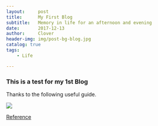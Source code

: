 ```yaml
---
layout:     post
title:      My First Blog
subtitle:   Memory in life for an afternoon and evening
date:       2017-12-13
author:     Clover
header-img: img/post-bg-blog.jpg
catalog: true
tags:
    - Life

---
```


### This is a test for my 1st Blog
 
Thanks to the following useful guide.

![](https://camo.githubusercontent.com/99e10da8f53d61c594f9d27f755357745d61ee86/687474703a2f2f7777322e73696e61696d672e636e2f6c617267652f3738353330383463677731663975306e75337876336a3230356e306130676c712e6a7067)

[Reference](https://github.com/Huxpro/huxpro.github.io)







